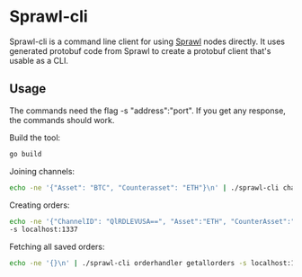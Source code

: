 # Sprawl-cli
Sprawl-cli is a command line client for using [Sprawl](https://github.com/eqlabs/sprawl) nodes directly. It uses generated protobuf code from Sprawl to create a protobuf client that's usable as a CLI.

## Usage

The commands need the flag -s "address":"port". If you get any response, the commands should work.

Build the tool:
```bash
go build
```

Joining channels:
```bash
echo -ne '{"Asset": "BTC", "Counterasset": "ETH"}\n' | ./sprawl-cli channelhandler join -s localhost:1337
```

Creating orders:
```bash
echo -ne '{"ChannelID": "QlRDLEVUSA==", "Asset":"ETH", "CounterAsset":"BTC", "Amount":52167, "Price":0.8}\n' | ./sprawl-cli orderhandler create          
-s localhost:1337
```

Fetching all saved orders:
```bash
echo -ne '{}\n' | ./sprawl-cli orderhandler getallorders -s localhost:1337
```
